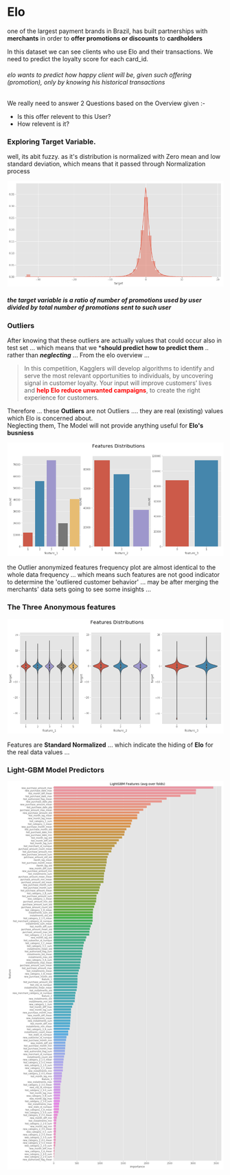 # Elo 
 one of the largest payment brands in Brazil, has built partnerships with **merchants** in order to **offer promotions or discounts** to **cardholders**
 
In this dataset we can see clients who use Elo and their transactions. We need to predict the loyalty score for each card_id.

###### elo wants to predict how happy client will be, given such offering (promotion), only by knowing his historical transactions

We really need to answer 2 Questions based on the Overview given :-
- Is this offer relevent to this User?
- How relevent is it?

### Exploring Target Variable.

well, its abit fuzzy. as it's distribution is normalized with Zero mean and low standard deviation, which means that it passed through Normalization process

![](imgs/03_target.png)

##### the target variable is a ratio of number of promotions used by user divided by total number of promotions sent to such user

### Outliers
After knowing that these outliers are actually values that could occur also in test set ... which means that we ***should predict how to predict them** .. rather than ***neglecting*** ... From the elo overview ...

>In this competition, Kagglers will develop algorithms to identify and
serve the most relevant opportunities to individuals, by
uncovering signal in customer loyalty. Your input will improve
customers’ lives and <b style='color:red'>help Elo reduce unwanted campaigns</b>, to create
the right experience for customers.

Therefore ... these **Outliers** are not Outliers .... they are real (existing) values which Elo is concerned about. <br>
Neglecting them, The Model will not provide anything useful for **Elo's busniess**

![](imgs/02_features.png)

the Outlier anonymized features frequency plot are almost identical to the whole data frequency ... which means such features are not good indicator to determine the 'outliered customer behavior' ... may be after merging the merchants' data sets going to see some insights ...


### The Three Anonymous features

![](imgs/01_features.png)

Features are **Standard Normalized** ... which indicate the hiding of **Elo** for the real data values ... 

### Light-GBM Model Predictors
![](imgs/Model_Predictors.png)


